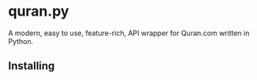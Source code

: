 # quran.py
A modern, easy to use, feature-rich, API wrapper for Quran.com written in Python.

## Installing

